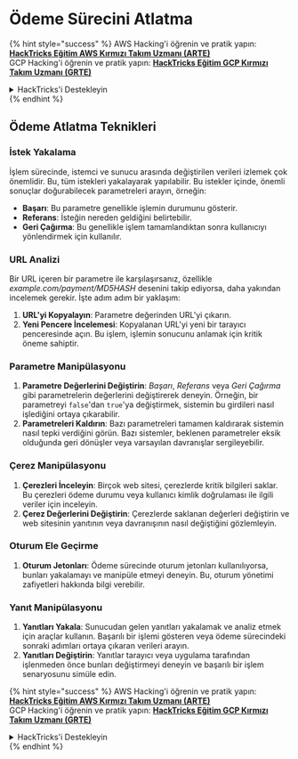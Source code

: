 # Ödeme Sürecini Atlatma

{% hint style="success" %}
AWS Hacking'i öğrenin ve pratik yapın:<img src="/.gitbook/assets/arte.png" alt="" data-size="line">[**HackTricks Eğitim AWS Kırmızı Takım Uzmanı (ARTE)**](https://training.hacktricks.xyz/courses/arte)<img src="/.gitbook/assets/arte.png" alt="" data-size="line">\
GCP Hacking'i öğrenin ve pratik yapın: <img src="/.gitbook/assets/grte.png" alt="" data-size="line">[**HackTricks Eğitim GCP Kırmızı Takım Uzmanı (GRTE)**<img src="/.gitbook/assets/grte.png" alt="" data-size="line">](https://training.hacktricks.xyz/courses/grte)

<details>

<summary>HackTricks'i Destekleyin</summary>

* [**abonelik planlarını**](https://github.com/sponsors/carlospolop) kontrol edin!
* **💬 [**Discord grubuna**](https://discord.gg/hRep4RUj7f) veya [**telegram grubuna**](https://t.me/peass) katılın ya da **Twitter**'da **bizi takip edin** 🐦 [**@hacktricks\_live**](https://twitter.com/hacktricks\_live)**.**
* **Hacking ipuçlarını paylaşmak için** [**HackTricks**](https://github.com/carlospolop/hacktricks) ve [**HackTricks Cloud**](https://github.com/carlospolop/hacktricks-cloud) github reposuna PR gönderin.

</details>
{% endhint %}

## Ödeme Atlatma Teknikleri

### İstek Yakalama
İşlem sürecinde, istemci ve sunucu arasında değiştirilen verileri izlemek çok önemlidir. Bu, tüm istekleri yakalayarak yapılabilir. Bu istekler içinde, önemli sonuçlar doğurabilecek parametreleri arayın, örneğin:

- **Başarı**: Bu parametre genellikle işlemin durumunu gösterir.
- **Referans**: İsteğin nereden geldiğini belirtebilir.
- **Geri Çağırma**: Bu genellikle işlem tamamlandıktan sonra kullanıcıyı yönlendirmek için kullanılır.

### URL Analizi
Bir URL içeren bir parametre ile karşılaşırsanız, özellikle _example.com/payment/MD5HASH_ desenini takip ediyorsa, daha yakından incelemek gerekir. İşte adım adım bir yaklaşım:

1. **URL'yi Kopyalayın**: Parametre değerinden URL'yi çıkarın.
2. **Yeni Pencere İncelemesi**: Kopyalanan URL'yi yeni bir tarayıcı penceresinde açın. Bu işlem, işlemin sonucunu anlamak için kritik öneme sahiptir.

### Parametre Manipülasyonu
1. **Parametre Değerlerini Değiştirin**: _Başarı_, _Referans_ veya _Geri Çağırma_ gibi parametrelerin değerlerini değiştirerek deneyin. Örneğin, bir parametreyi `false`'dan `true`'ya değiştirmek, sistemin bu girdileri nasıl işlediğini ortaya çıkarabilir.
2. **Parametreleri Kaldırın**: Bazı parametreleri tamamen kaldırarak sistemin nasıl tepki verdiğini görün. Bazı sistemler, beklenen parametreler eksik olduğunda geri dönüşler veya varsayılan davranışlar sergileyebilir.

### Çerez Manipülasyonu
1. **Çerezleri İnceleyin**: Birçok web sitesi, çerezlerde kritik bilgileri saklar. Bu çerezleri ödeme durumu veya kullanıcı kimlik doğrulaması ile ilgili veriler için inceleyin.
2. **Çerez Değerlerini Değiştirin**: Çerezlerde saklanan değerleri değiştirin ve web sitesinin yanıtının veya davranışının nasıl değiştiğini gözlemleyin.

### Oturum Ele Geçirme
1. **Oturum Jetonları**: Ödeme sürecinde oturum jetonları kullanılıyorsa, bunları yakalamayı ve manipüle etmeyi deneyin. Bu, oturum yönetimi zafiyetleri hakkında bilgi verebilir.

### Yanıt Manipülasyonu
1. **Yanıtları Yakala**: Sunucudan gelen yanıtları yakalamak ve analiz etmek için araçlar kullanın. Başarılı bir işlemi gösteren veya ödeme sürecindeki sonraki adımları ortaya çıkaran verileri arayın.
2. **Yanıtları Değiştirin**: Yanıtlar tarayıcı veya uygulama tarafından işlenmeden önce bunları değiştirmeyi deneyin ve başarılı bir işlem senaryosunu simüle edin.

{% hint style="success" %}
AWS Hacking'i öğrenin ve pratik yapın:<img src="/.gitbook/assets/arte.png" alt="" data-size="line">[**HackTricks Eğitim AWS Kırmızı Takım Uzmanı (ARTE)**](https://training.hacktricks.xyz/courses/arte)<img src="/.gitbook/assets/arte.png" alt="" data-size="line">\
GCP Hacking'i öğrenin ve pratik yapın: <img src="/.gitbook/assets/grte.png" alt="" data-size="line">[**HackTricks Eğitim GCP Kırmızı Takım Uzmanı (GRTE)**<img src="/.gitbook/assets/grte.png" alt="" data-size="line">](https://training.hacktricks.xyz/courses/grte)

<details>

<summary>HackTricks'i Destekleyin</summary>

* [**abonelik planlarını**](https://github.com/sponsors/carlospolop) kontrol edin!
* **💬 [**Discord grubuna**](https://discord.gg/hRep4RUj7f) veya [**telegram grubuna**](https://t.me/peass) katılın ya da **Twitter**'da **bizi takip edin** 🐦 [**@hacktricks\_live**](https://twitter.com/hacktricks\_live)**.**
* **Hacking ipuçlarını paylaşmak için** [**HackTricks**](https://github.com/carlospolop/hacktricks) ve [**HackTricks Cloud**](https://github.com/carlospolop/hacktricks-cloud) github reposuna PR gönderin.

</details>
{% endhint %}
